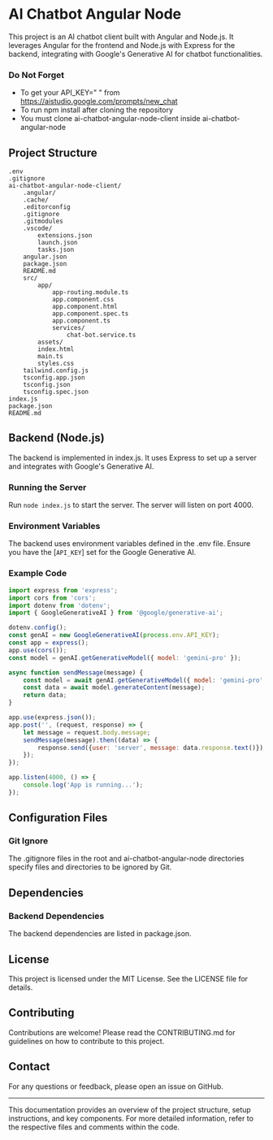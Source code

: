 # AI Chatbot Angular Node

This project is an AI chatbot client built with Angular and Node.js. It leverages Angular for the frontend and Node.js with Express for the backend, integrating with Google's Generative AI for chatbot functionalities.

### Do Not Forget
- To get your API_KEY="<Google Generative AI key> " from https://aistudio.google.com/prompts/new_chat
- To run npm install after cloning the repository
- You must clone ai-chatbot-angular-node-client inside ai-chatbot-angular-node


## Project Structure

```
.env
.gitignore
ai-chatbot-angular-node-client/
	.angular/
	.cache/
	.editorconfig
	.gitignore
	.gitmodules
	.vscode/
		extensions.json
		launch.json
		tasks.json
	angular.json
	package.json
	README.md
	src/
		app/
			app-routing.module.ts
			app.component.css
			app.component.html
			app.component.spec.ts
			app.component.ts
			services/
				chat-bot.service.ts
		assets/
		index.html
		main.ts
		styles.css
	tailwind.config.js
	tsconfig.app.json
	tsconfig.json
	tsconfig.spec.json
index.js
package.json
README.md
```

## Backend (Node.js)

The backend is implemented in index.js. It uses Express to set up a server and integrates with Google's Generative AI.

### Running the Server

Run `node index.js` to start the server. The server will listen on port 4000.

### Environment Variables

The backend uses environment variables defined in the .env file. Ensure you have the [`API_KEY`] set for the Google Generative AI.

### Example Code

```js
import express from 'express';
import cors from 'cors';
import dotenv from 'dotenv';
import { GoogleGenerativeAI } from '@google/generative-ai';

dotenv.config();
const genAI = new GoogleGenerativeAI(process.env.API_KEY);
const app = express();
app.use(cors());
const model = genAI.getGenerativeModel({ model: 'gemini-pro' });

async function sendMessage(message) {
    const model = await genAI.getGenerativeModel({ model: 'gemini-pro' });
    const data = await model.generateContent(message);
    return data;
}

app.use(express.json());
app.post('', (request, response) => {
    let message = request.body.message;
    sendMessage(message).then((data) => {
        response.send({user: 'server', message: data.response.text()});
    });
});

app.listen(4000, () => {
    console.log('App is running...');
});
```

## Configuration Files

### Git Ignore

The .gitignore files in the root and ai-chatbot-angular-node directories specify files and directories to be ignored by Git.

## Dependencies

### Backend Dependencies

The backend dependencies are listed in package.json.

## License

This project is licensed under the MIT License. See the LICENSE file for details.

## Contributing

Contributions are welcome! Please read the CONTRIBUTING.md for guidelines on how to contribute to this project.

## Contact

For any questions or feedback, please open an issue on GitHub.

---

This documentation provides an overview of the project structure, setup instructions, and key components. For more detailed information, refer to the respective files and comments within the code.